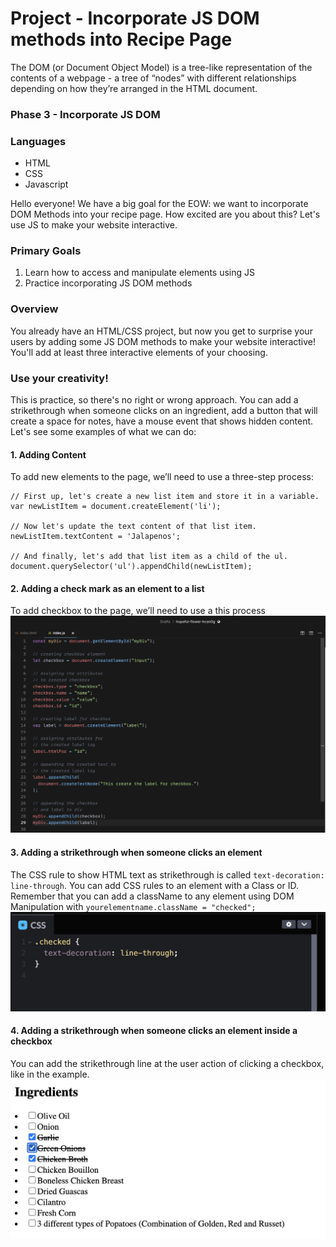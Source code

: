 # Project - Incorporate JS DOM methods into Recipe Page

The DOM (or Document Object Model) is a tree-like representation of the contents of a webpage - a tree of “nodes” with different relationships depending on how they’re arranged in the HTML document.

### Phase 3 - Incorporate JS DOM

### Languages

- HTML
- CSS
- Javascript

Hello everyone!
We have a big goal for the EOW: we want to incorporate DOM Methods into your recipe page. How excited are you about this? Let's use JS to make your website interactive.

### Primary Goals

1. Learn how to access and manipulate elements using JS
2. Practice incorporating JS DOM methods

### Overview

You already have an HTML/CSS project, but now you get to surprise your users by adding some JS DOM methods to make your website interactive! You'll add at least three interactive elements of your choosing.

### Use your creativity!

This is practice, so there's no right or wrong approach.
You can add a strikethrough when someone clicks on an ingredient, add a button that will create a space for notes, have a mouse event that shows hidden content. Let's see some examples of what we can do:

#### 1. Adding Content

To add new elements to the page, we’ll need to use a three-step process:

```
// First up, let's create a new list item and store it in a variable.
var newListItem = document.createElement('li');

// Now let's update the text content of that list item.
newListItem.textContent = 'Jalapenos';

// And finally, let's add that list item as a child of the ul.
document.querySelector('ul').appendChild(newListItem);
```

#### 2. Adding a check mark as an element to a list

To add checkbox to the page, we’ll need to use a this process
![Brute Force Approach to adding a checkbox](https://raw.githubusercontent.com/Techtonica/curriculum/af027e9524fff7abab62e65705f8d3427424c7d9/projects/pr-screenshot/pr-dommanipulation1.png)

#### 3. Adding a strikethrough when someone clicks an element

The CSS rule to show HTML text as strikethrough is called `text-decoration: line-through`. You can add CSS rules to an element with a Class or ID. Remember that you can add a className to any element using DOM Manipulation with `yourelementname.className = "checked";`
![Brute Force Approach to adding a checkbox](https://raw.githubusercontent.com/Techtonica/curriculum/af027e9524fff7abab62e65705f8d3427424c7d9/projects/pr-screenshot/pr-dommanipulation2.png)

#### 4. Adding a strikethrough when someone clicks an element inside a checkbox

You can add the strikethrough line at the user action of clicking a checkbox, like in the example.
![Brute Force Approach to adding a checkbox](https://raw.githubusercontent.com/Techtonica/curriculum/af027e9524fff7abab62e65705f8d3427424c7d9/projects/pr-screenshot/pr-dommanipulation3.png)
